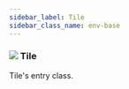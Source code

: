 ```yaml
---
sidebar_label: Tile
sidebar_class_name: env-base
---
```


### ![](/img/wiki/base.png) Tile
Tile's entry class.<br/>

